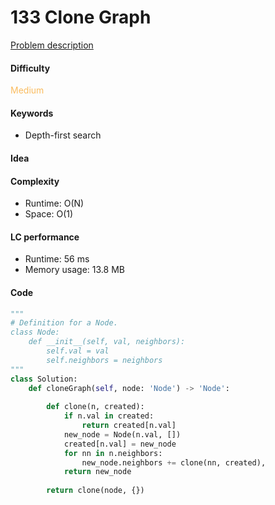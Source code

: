 133 Clone Graph
=======================
[Problem description](https://leetcode.com/problems/clone-graph/)

#### Difficulty
<span style="color:#FABC60">Medium</span>

#### Keywords
- Depth-first search

#### Idea


#### Complexity
- Runtime: O(N)
- Space: O(1)

#### LC performance
- Runtime: 56 ms
- Memory usage: 13.8 MB

#### Code
```python
"""
# Definition for a Node.
class Node:
    def __init__(self, val, neighbors):
        self.val = val
        self.neighbors = neighbors
"""
class Solution:
    def cloneGraph(self, node: 'Node') -> 'Node':
        
        def clone(n, created):
            if n.val in created:
                return created[n.val]
            new_node = Node(n.val, [])
            created[n.val] = new_node
            for nn in n.neighbors:
                new_node.neighbors += clone(nn, created),
            return new_node
        
        return clone(node, {})
```